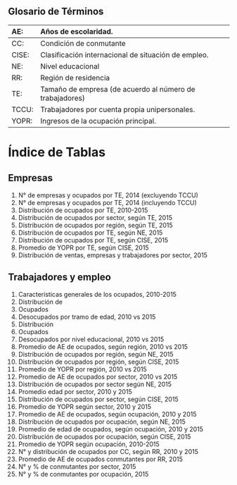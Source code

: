 ## Glosario de Términos

| AE:   | Años de escolaridad.                                     |
|:----- |:-------------------------------------------------------- |          
| CC:   | Condición de conmutante                                  |             
| CISE: | Clasificación internacional de situación de empleo.      |                                         
| NE:   | Nivel educacional                                        |       
| RR:   | Región de residencia                                     |          
| TE:   | Tamaño de empresa (de acuerdo al número de trabajadores) |                                              
| TCCU: | Trabajadores por cuenta propia unipersonales.            |                                   
| YOPR: | Ingresos de la ocupación principal.                      |  
   
# Índice de Tablas

## Empresas

01. N° de empresas y ocupados por TE, 2014 (excluyendo TCCU)
02. N° de empresas y ocupados por TE, 2014 (incluyendo TCCU)
03. Distribución de ocupados por TE, 2010-2015
04. Distribución de ocupados por sector, según TE, 2015
05. Distribución de ocupados por región, según TE, 2015
06. Distribución de ocupados por TE, según NE, 2015
07. Distribución de ocupados por TE, según CISE, 2015
08. Promedio de YOPR por TE, según CISE, 2015
09. Distribución de ventas, empresas y trabajadores por sector, 2015

## Trabajadores y empleo

01.	Características generales de los ocupados, 2010-2015
02.	Distribución de
  01. Ocupados
  02. Desocupados
  por tramo de edad, 2010 vs 2015
03.	Distribución
  01. Ocupados
  02. Desocupados
  por nivel educacional, 2010 vs 2015
04.	Promedio de AE de ocupados, según región, 2010 vs 2015
05.	Distribución de ocupados por región, según NE, 2015
06.	Distribución de ocupados por región, según CISE, 2015
07.	Promedio de YOPR por región, 2010 vs 2015
08.	Promedio de AE de ocupados por sector, 2010 vs 2015
09.	Distribución de ocupados por sector según NE, 2015
10.	Promedio edad por sector, 2010 y 2015
11.	Distribución de ocupados por sector, según CISE, 2015
12.	Promedio de YOPR según sector, 2010 y 2015
13.	Promedio de AE de ocupados, según ocupación, 2010 y 2015
14.	Distribución de ocupados por ocupación, según NE, 2015
15.	Promedio de edad de ocupados, según ocupación, 2010 y 2015
16.	Distribución de ocupados por ocupación, según CISE, 2015
17.	Promedio de YOPR según ocupación, 2010-2015
18.	N° y distribución de ocupados por CC, según RR, 2010 y 2015
19.	Promedio de AE de ocupados conmutantes por RR, 2015
20.	N° y % de conmutantes por sector, 2015
21.	N° y % de conmutantes por ocupación, 2015

